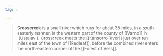 ```yaml
---
tag: 💧

---
```

> **Crosscreek** is a small river which runs for about 35 miles, in a south-easterly manner, in the western part of the county of [[Varno]] in [[Ustalav]]. Crosscreek meets the [[Kansorro River]] just over ten miles east of the town of [[Redleaf]], before the combined river enters the north-eastern corner of the [[Forest of Veils]].









